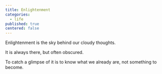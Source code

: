 ```yaml
---
title: Enlightenment
categories:
  - life
published: true
centered: false
---
```


Enlightenment is the sky
behind our cloudy thoughts.

It is always there,
but often obscured.

To catch a glimpse of it
is to know what we already are,
not something to become.
